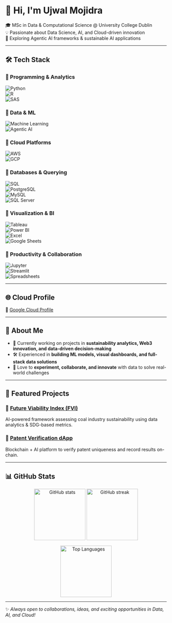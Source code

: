 # 👋 Hi, I'm Ujwal Mojidra  

🎓 MSc in Data & Computational Science @ University College Dublin  
💡 Passionate about Data Science, AI, and Cloud-driven innovation  
🌱 Exploring Agentic AI frameworks & sustainable AI applications  

---

## 🛠️ Tech Stack  

### 🔹 Programming & Analytics  
![Python](https://img.shields.io/badge/Python-3776AB?style=for-the-badge&logo=python&logoColor=white)  
![R](https://img.shields.io/badge/R-276DC3?style=for-the-badge&logo=r&logoColor=white)  
![SAS](https://img.shields.io/badge/SAS-1A7BBA?style=for-the-badge&logo=sas&logoColor=white)  

### 🔹 Data & ML  
![Machine Learning](https://img.shields.io/badge/Machine%20Learning-FF6F00?style=for-the-badge&logo=tensorflow&logoColor=white)  
![Agentic AI](https://img.shields.io/badge/Agentic%20AI-000000?style=for-the-badge&logo=openai&logoColor=white)  

### 🔹 Cloud Platforms  
![AWS](https://img.shields.io/badge/AWS-FF9900?style=for-the-badge&logo=amazon-aws&logoColor=white)  
![GCP](https://img.shields.io/badge/Google%20Cloud-4285F4?style=for-the-badge&logo=google-cloud&logoColor=white)  

### 🔹 Databases & Querying  
![SQL](https://img.shields.io/badge/SQL-4479A1?style=for-the-badge&logo=mysql&logoColor=white)  
![PostgreSQL](https://img.shields.io/badge/PostgreSQL-336791?style=for-the-badge&logo=postgresql&logoColor=white)  
![MySQL](https://img.shields.io/badge/MySQL-4479A1?style=for-the-badge&logo=mysql&logoColor=white)  
![SQL Server](https://img.shields.io/badge/SQL%20Server-CC2927?style=for-the-badge&logo=microsoft-sql-server&logoColor=white)  

### 🔹 Visualization & BI  
![Tableau](https://img.shields.io/badge/Tableau-E97627?style=for-the-badge&logo=tableau&logoColor=white)  
![Power BI](https://img.shields.io/badge/Power%20BI-F2C811?style=for-the-badge&logo=powerbi&logoColor=black)  
![Excel](https://img.shields.io/badge/Microsoft%20Excel-217346?style=for-the-badge&logo=microsoft-excel&logoColor=white)  
![Google Sheets](https://img.shields.io/badge/Google%20Sheets-34A853?style=for-the-badge&logo=google-sheets&logoColor=white)  

### 🔹 Productivity & Collaboration  
![Jupyter](https://img.shields.io/badge/Jupyter-F37626?style=for-the-badge&logo=jupyter&logoColor=white)  
![Streamlit](https://img.shields.io/badge/Streamlit-FF4B4B?style=for-the-badge&logo=streamlit&logoColor=white)  
![Spreadsheets](https://img.shields.io/badge/Spreadsheets-217346?style=for-the-badge&logo=google-sheets&logoColor=white)  

---

## 🌐 Cloud Profile  
🔗 [Google Cloud Profile](https://www.cloudskillsboost.google/public_profiles)  

---

## 🚀 About Me  

- 📌 Currently working on projects in **sustainability analytics, Web3 innovation, and data-driven decision-making**  
- 🛠️ Experienced in **building ML models, visual dashboards, and full-stack data solutions**  
- 🤝 Love to **experiment, collaborate, and innovate** with data to solve real-world challenges  

---

## 📌 Featured Projects  

### 🔹 [Future Viability Index (FVI)](https://github.com/ujwal373/future-viability-index)  
AI-powered framework assessing coal industry sustainability using data analytics & SDG-based metrics.  

### 🔹 [Patent Verification dApp](https://github.com/ujwal373/patent-verification)  
Blockchain + AI platform to verify patent uniqueness and record results on-chain.  

---

## 📊 GitHub Stats  

<p align="center">
  <img src="https://github-readme-stats.vercel.app/api?username=ujwal373&show_icons=true&theme=tokyonight" alt="GitHub stats" height="160"/>
  <img src="https://github-readme-streak-stats.herokuapp.com/?user=ujwal373&theme=tokyonight" alt="GitHub streak" height="160"/>
</p>

<p align="center">
  <img src="https://github-readme-stats.vercel.app/api/top-langs/?username=ujwal373&layout=compact&theme=tokyonight" alt="Top Languages" height="160"/>
</p>

---

✨ *Always open to collaborations, ideas, and exciting opportunities in Data, AI, and Cloud!*  
